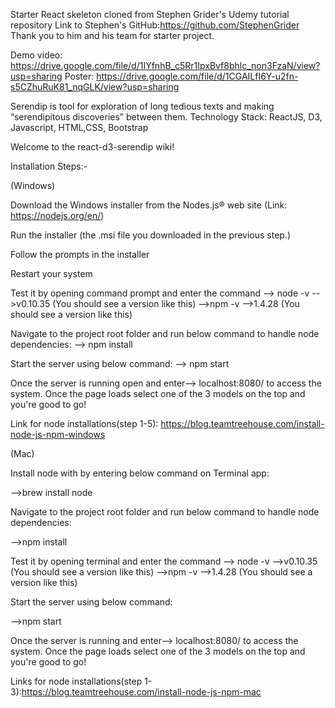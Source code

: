 Starter React skeleton cloned from Stephen Grider's Udemy tutorial repository
Link to Stephen's GitHub:https://github.com/StephenGrider
Thank you to him and his team for starter project.

Demo video: https://drive.google.com/file/d/1IYfnhB_c5Rr1IpxBvf8bhlc_non3FzaN/view?usp=sharing Poster: https://drive.google.com/file/d/1CGAILfI6Y-u2fn-s5CZhuRuK81_nqGLK/view?usp=sharing

Serendip is tool for exploration of long tedious texts and making “serendipitous discoveries” between them. Technology Stack: ReactJS, D3, Javascript, HTML,CSS, Bootstrap

Welcome to the react-d3-serendip wiki!

Installation Steps:-

(Windows)

Download the Windows installer from the Nodes.js® web site (Link: https://nodejs.org/en/)

Run the installer (the .msi file you downloaded in the previous step.)

Follow the prompts in the installer

Restart your system

Test it by opening command prompt and enter the command --> node -v -->v0.10.35 (You should see a version like this) -->npm -v -->1.4.28 (You should see a version like this)

Navigate to the project root folder and run below command to handle node dependencies: --> npm install

Start the server using below command: --> npm start

Once the server is running open and enter--> localhost:8080/ to access the system. Once the page loads select one of the 3 models on the top and you're good to go!

Link for node installations(step 1-5): https://blog.teamtreehouse.com/install-node-js-npm-windows

(Mac)

Install node with by entering below command on Terminal app:

-->brew install node

Navigate to the project root folder and run below command to handle node dependencies:

-->npm install

Test it by opening terminal and enter the command --> node -v -->v0.10.35 (You should see a version like this) -->npm -v -->1.4.28 (You should see a version like this)

Start the server using below command:

-->npm start

Once the server is running and enter--> localhost:8080/ to access the system. Once the page loads select one of the 3 models on the top and you're good to go!

Links for node installations(step 1-3):https://blog.teamtreehouse.com/install-node-js-npm-mac

